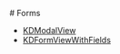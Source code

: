 # Forms

* [KDModalView](/framework/modals/KDModalView)
* [KDFormViewWithFields](/framework/forms/KDFormViewWithFields)
